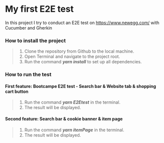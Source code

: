 # My first E2E test

In this project I try to conduct an E2E test on https://www.newegg.com/ with Cucumber and Gherkin

### How to install the project

> 1. Clone the repository from Github to the local machine.
> 2. Open Terminal and navigate to the project root. 
> 3. Run the command ***yarn install*** to set up all dependencies.

 ### How to run the test

#### First feature: Bootcampe E2E test - Search bar & Website tab & shopping cart button
> 1. Run the command ***yarn E2Etest*** in the terminal.
> 2. The result will be displayed.

#### Second feature: Search bar & cookie banner & item page
> 1. Run the command ***yarn itemPage*** in the terminal.
> 2. The result will be displayed.